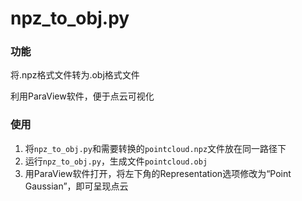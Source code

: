 # npz_to_obj.py

### 功能

将.npz格式文件转为.obj格式文件

利用ParaView软件，便于点云可视化

### 使用

1. 将`npz_to_obj.py`和需要转换的`pointcloud.npz`文件放在同一路径下
2. 运行`npz_to_obj.py`，生成文件`pointcloud.obj`
3. 用ParaView软件打开，将左下角的Representation选项修改为“Point Gaussian”，即可呈现点云
